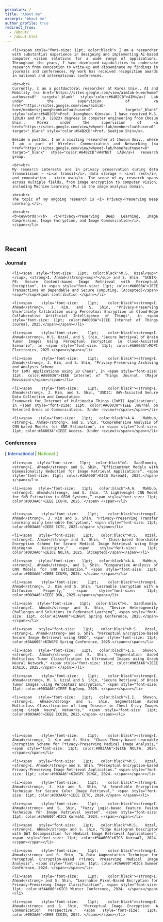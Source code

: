 ```yaml
---
permalink: /
title: "About me"
excerpt: "About me"
author_profile: true
redirect_from: 
  - /about/
  - /about.html
---
```


<ul  align="justify" style="list-style-type:none;">

	<li><span style="font-size: 11pt; color:black"> I am a researcher with substantial experience in designing and implementing AI-based computer vision solutions for a wide range of applications. Throughout the years, I have developed capabilities to undertake research from conception to write-up and disseminate my findings in journals and conferences. My work has received recognition awards in national and international conferences.

	<br><br>
	Currently, I am a postdoctoral researcher at Korea Univ., AI and Mobility (<a href="https://sites.google.com/view/aimlab-kuee/home?authuser=0" target="_blank" style="color:#64B2CB">AIM</a>) Lab under the supervision of <a href="https://sites.google.com/view/aimlab-kuee/members/joongheonkim?authuser=0" target="_blank" style="color:#64B2CB">Prof. Joongheon Kim</a>. I have received M.S. (2018) and Ph.D. (2023) degrees in computer engineering from Chosun Univ., Korea under the supervision of <a href="https://sites.google.com/view/whynet-lab/members?authuser=0" target="_blank" style="color:#64B2CB">Prof. Seokjoo Shin</a>. 

	Beside a postdoc, I am a visiting researcher at Chosun Univ., where I am a part of Wireless Communication and Networking (<a href="https://sites.google.com/view/whynet-lab/home?authuser=0" target="_blank" style="color:#64B2CB">WHYNET LAB</a>) research group.

	<br><br>
	My research interests are in privacy preservation during data transmission – <i>in transit</i>, data storage – <i>at rest</i>, and computation – <i>in use</i>. The scope of my research spans across multiple fields, from image encryption to computer vision, including Machine Learning (ML) in the image analysis domain.

	<br><br>
	The topic of my ongoing research is <i> Privacy-Preserving Deep Learning.</i>.

	<br><br>
	<b>Keywords:</b> <i>Privacy-Preserving Deep Learning, Image Compression, Image Encryption, and Image Communication</i>.
	</span></li>
</ul>



<br>
<h2>Recent</h2>
<h3>Journals</h3>
<ul  align="justify" style="list-style-type:none;">
	
	<li><span style="font-size: 11pt; color:black">M.S. Uzzal<sup>*</sup>, <strong>I. Ahmad</strong><sup>*</sup> and S. Shin, "SCBIR-PE: Secure Content-based Image Retrieval with Perceptual Encryption", in <span style="font-size: 11pt; color:#A6003A">IEEE Transactions on Dependable and Secure Computing, (Accepted)</span> <sup>*</sup>Equal contribution </span></li>
	
	<li><span style="font-size: 11pt; color:black"><strong>I. Ahmad</strong>, J. Kim, and S. Shin, "Privacy-Preserving Uncertainty Calibration using Perceptual Encryption in Cloud-Edge Collaborative Artificial Intelligence of Things", in <span style="font-size: 11pt; color:#A6003A">IEEE Internet of Things Journal, 2025.</span></span></li>
	
	<li><span style="font-size: 11pt; color:black"><strong>I. Ahmad</strong>, M.S. Uzzal, and S. Shin, "Secure Retrieval of Brain Tumor Images Using Perceptual Encryption in Cloud-Assisted Scenario", in <span style="font-size: 11pt; color:#A6003A">MDPI Electronics, 2025.</span></span></li>
	
	<li><span style="font-size: 11pt; color:black"><strong>I. Ahmad</strong>, J. Kim, and S. Shin, "Privacy-Preserving Archiving and Analysis Scheme
    for IoMT Applications using 2D Chaos", in <span style="font-size: 11pt; color:#A6003A">IEEE Internet of Things Journal. (Major Revision)</span></span></li>
	
	<li><span style="font-size: 11pt; color:black"><strong>I. Ahmad</strong>, J. Kim, and S. Shin, "USD2C: UAV-Assisted Secure Data Collection and Computation
	Framework for Internet of Multimedia Things (IoMT) Applications", in <span style="font-size: 11pt; color:#A6003A">IEEE Journal on Selected Areas in Communications. (Under review)</span></span></li>
	
	<li><span style="font-size: 11pt; color:black">A.A. Mahbub, <strong>I. Ahmad</strong>, and S. Shin, "Comprehensive Analysis of CNN-based Models for SNR Estimation", in <span style="font-size: 11pt; color:#A6003A">IEEE Access. (Under review)</span></span></li>
		
</ul>

<h3>Conferences</h3>
<p>[<span style="font-size: 11pt; color:#003AA6"> International</span> | <span style="font-size: 11pt; color:#3AA600">National </span>]</p>

<ul  align="justify" style="list-style-type:none;">

	<li><span style="font-size: 11pt; color:black">G. Saadloonia, <strong>I. Ahmad</strong> and S. Shin, “EfficientNet Models with Dimensionality Reduction for Image Retrieval Applications”, <span style="font-size: 11pt; color:#3AA600">KICS KoreaAI, 2024.</span></span></li>
	
	<li><span style="font-size: 11pt; color:black">A.A. Mahbub, <strong>I. Ahmad</strong>, and S. Shin. “A Lightweight CNN Model for SNR Estimation in OFDM Systems,” <span style="font-size: 11pt; color:#003AA6">IEEE ICUFN, 2025. </span> </span></li>
	
	
	<li><span style="font-size: 11pt; color:black"><strong>I. Ahmad</strong>, J. Kim and S. Shin, "Privacy-Preserving Transfer Learning using Learnable Encryption," <span style="font-size: 11pt; color:#003AA6">IEEE ICTC, 2025.</span> </span></li>
	
	<li><span style="font-size: 11pt; color:black">M.S. Uzzal, <strong>I. Ahmad</strong> and S. Shin, " Chaos-based Searchable Encryption Scheme for Secure Medical Image Retrieval using Edge Histogram Descriptor," <span style="font-size: 11pt; color:#003AA6">IEICE NOLTA, 2025. (Accepted)</span></span></li>
	
	<li><span style="font-size: 11pt; color:black">A.A. Mahbub, <strong>I. Ahmad</strong>, and S. Shin. “Comparative Analysis of CNN Models for SNR Estimation.” <span style="font-size: 11pt; color:#003AA6">IEEE ICUFN, 2025. </span> </span></li>
	
	<li><span style="font-size: 11pt; color:black"><strong>I. Ahmad</strong>, J. Kim and S. Shin, "Learnable Encryption with a Diffusion Property," <span style="font-size: 11pt; color:#003AA6">IEEE DSN, 2025.</span></span></li>
	
	<li><span style="font-size: 11pt; color:black">G. Saadloonia, <strong>I. Ahmad</strong> and S. Shin, “Device Heterogeneity Challenges and Solutions in Federated Learning”, <span style="font-size: 11pt; color:#3AA600">KINGPC Spring Conference, 2025.</span></span></li>
	
	<li><span style="font-size: 11pt; color:black">M.S. Uzzal, <strong>I. Ahmad</strong> and S. Shin, “Perceptual Encryption-based Secure Image Retrieval using CEDD”, <span style="font-size: 11pt; color:#3AA600">KINGPC Spring Conference, 2025.</span></span></li>
	
	<li><span style="font-size: 11pt; color:black">I.I. Shovon, <strong>I. Ahmad</strong> and S. Shin, "Segmentation Aided Multiclass Tumor Classification in Ultrasound Images using Graph Neural Network," <span style="font-size: 11pt; color:#003AA6">IEEE ICAIIC, 2025.</span> </span></li>
	
	<li><span style="font-size: 11pt; color:black"><strong>I. Ahmad</strong>, M. S. Uzzal and S. Shin, "Secure Retrieval of Brain Tumor Images using Perceptual Encryption," <span style="font-size: 11pt; color:#003AA6">IEEE BigComp, 2025. </span></span></li>
	
	<li><span style="font-size: 11pt; color:black">I.I. Shovon, <strong>I. Ahmad</strong> and S. Shin, Segmentation Aided Multiclass Classification of Lung Disease in Chest X-ray Images using Graph Neural Networks," <span style="font-size: 11pt; color:#003AA6">IEEE ICOIN, 2025.</span> </span></li>
	
	
	
	
	<li><span style="font-size: 11pt; color:black"><strong>I. Ahmad</strong>, J. Kim and S. Shin, "Chaos Theory-based Learnable Encryption Scheme for Privacy-Preserving Medical Image Analysis," <span style="font-size: 11pt; color:#003AA6">IEICE NOLTA, 2024. </span></span></li>
	
	<li><span style="font-size: 11pt; color:black">M.S. Uzzal, <strong>I. Ahmad</strong> and S. Shin. “Perceptual Encryption-based Privacy-Preserving Image Retrieval Application.” <span style="font-size: 11pt; color:#003AA6">KINGPC ICNGC, 2024. </span></span></li>
	
	<li><span style="font-size: 11pt; color:black"><strong>I. Ahmad</strong>, J. Kim and S. Shin, "A Searchable Encryption Technique for Secure Color Image Retrieval," <span style="font-size: 11pt; color:#003AA6">IEEE ICTC, 2024.</span> </span></li>
	
	<li><span style="font-size: 11pt; color:black"><strong>I. Ahmad</strong> and S. Shin, “Fuzzy Logic-based Feature Fusion Technique for Image Retrieval System”, <span style="font-size: 11pt; color:#3AA600">KICS KoreaAI, 2024. </span></span></li>
	
	<li><span style="font-size: 11pt; color:black">M.S. Uzzal, <strong>I. Ahmad</strong> and S. Shin, “Edge Histogram Descriptor with DWT Decomposition for Medical Image Retrieval Applications”, <span style="font-size: 11pt; color:#3AA600">KICS KoreaAI, 2024. </span></span></li>
	
	<li><span style="font-size: 11pt; color:black"><strong>I. Ahmad</strong> and S. Shin, “A Data Augmentation Technique for Perceptual Encryption-Based Privacy Preserving Medical Image Analysis”, <span style="font-size: 11pt; color:#3AA600">KICS Summer Conference, 2024. </span></span></li>
	
	<li><span style="font-size: 11pt; color:black"><strong>I. Ahmad</strong> and S. Shin, “Learnable Pixel-Based Encryption for Privacy-Preserving Image Classification”, <span style="font-size: 11pt; color:#3AA600">KICS Winter Conference, 2024. </span></span></li>
	
	<li><span style="font-size: 11pt; color:black"><strong>I. Ahmad</strong> and S. Shin, "Perceptual Image Encryption: A Communication Perspective," <span style="font-size: 11pt; color:#003AA6">IEEE ICOIN, 2024. </span></span></li>

</ul>


<!--
<h2>News</h2>

<ul  align="justify">

	<li><span style="font-size: 11pt;"><strong>[18<sup>th</sup> Jan 2024]</strong> Our paper won IET & KICS best paper award at the KICS Fall 2023 conference!</span></li>
	
	<li><span style="font-size: 11pt;"><strong>[15<sup>th</sup> Jan 2024]</strong> Our paper <i>  Learnable Pixel-Based Encryption for Privacy-Preserving Image Classification.</i> got accepted for presentation in the KICS Fall 2024 conference! </span></li>

	<li><span style="font-size: 11pt;"><strong>[02<sup>nd</sup> Jan 2024]</strong> We submitted a paper related to privacy-preserving image classification to the KICS Winter 2024 conference.</span></li>

</ul>

<h3>Past Events</h3>
<ul align="justify">
	<li><span style="font-size: 11pt;"><strong>[08<sup>th</sup> Dec 2023]</strong> Our paper <i> Perceptual Image Encryption: A Communication Perspective</i> got accepted for presentation in the ICOIN 2024 conference! </span></li>
	<li><span style="font-size: 11pt;"><strong>[26<sup>th</sup> Oct 2023]</strong> Our paper <i> Chroma Subsampling for Sub-block-based Perceptual Encryption Algorithms</i> got accepted for presentation in the KICS Fall 2023 conference! </span></li>
	<li><span style="font-size: 11pt;"><strong>[26<sup>th</sup> Oct 2023]</strong> We submitted a paper related to communication perspective of perceptual encryption to the ICOIN 2024 conference.</span></li>
	<li><span style="font-size: 11pt;"><strong>[19<sup>th</sup> Oct 2023]</strong> We submitted a paper related to chroma subsampling function for our proposed <a href="https://www.mdpi.com/1424-8220/22/20/8074" target="_blank" style="color:#64B2CB">IIB-CPE method</a> to KICS Fall 2023 conference.</span></li>
	<li><span style="font-size: 11pt;"><strong>[02<sup>nd</sup> Sep 2023]</strong>  Our paper <i>Deep Joint Source-Channel Coding for Medical Image Transmission</i> got accepted for presentation in the KICS Korea Artificial Intelligence Conference 2023!</span></li>
	<li><span style="font-size: 11pt;"><strong>[07<sup>th</sup> July 2023]</strong> Our paper <i>Deep Learning-Based Image Quality Assessment Metric for Quantifying Perceptual Distortions in Transmitted Images</i> got accepted for presentation in the ISCIT 2023 conference! </span></li>
	<li><span style="font-size: 11pt;"><strong>[31<sup>st</sup> May 2023]</strong> Our paper <i>Convolutional Autoencoder for Image Quality Assessment</i> got accepted for presentation in the KICS Summer Conference 2023! </span></li>
	<li><span style="font-size: 11pt;"><strong>[24<sup>th</sup> April 2023]</strong> We submitted a paper related to quantifying noise in transmitted images to the ISCIT 2023 conference.</span></li>
	<li><span style="font-size: 11pt;"><strong>[18<sup>th</sup> April 2023]</strong> Our paper <i><a href="https://www.mdpi.com/1424-8220/23/8/4057" target="_blank" style="color:#64B2CB">'Comprehensive Analysis of Compressible Perceptual Encryption Methods—Compression and Encryption Perspectives'</a></i>  is now online.</span></li>
	<li><span style="font-size: 11pt;"><strong>[13<sup>th</sup> April 2023]</strong> Our paper <i>'Comprehensive Analysis of Compressible Perceptual Encryption Methods—Compression and Encryption Perspectives'</i> got accepted for publication in the Sensors journal!</span></li>
	<li><span style="font-size: 11pt;"><strong>[11<sup>th</sup> Jan 2023]</strong> Our paper won one of the best papers award at the ICOIN 2023 conference!</span></li>
	<li><span style="font-size: 11pt;"><strong>[21<sup>st</sup> Dec 2022]</strong> Our paper <i>'Noise-cuts-Noise Approach for Mitigating the JPEG Distortions in Deep Learning'</i> got accepted for the ICAIIC 2023 conference!</span></li>
	<li><span style="font-size: 11pt;"><strong>[21<sup>st</sup> Dec 2022]</strong> Our paper <i>'Robustness of Deep Learning enabled IoT Applications Utilizing Higher Order QAM in OFDM Image Communication System'</i> got accepted for the ICAIIC 2023 conference!</span></li>
	<li><span style="font-size: 11pt;"><strong>[15<sup>th</sup> Nov 2022]</strong> Our paper <i>'Perceptual Encryption-based Privacy-Preserving Deep Learning for Medical Image Analysis'</i> got accepted for the ICOIN 2023 conference!</span></li>
</ul>

-->